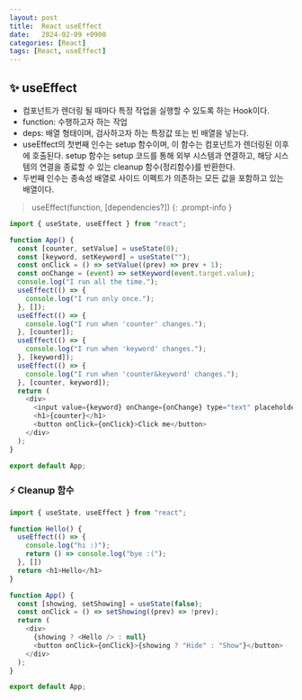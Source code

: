 ```yaml
---
layout: post
title:  React useEffect
date:   2024-02-09 +0900
categories: [React]
tags: [React, useEffect]
---
```



## ✨ useEffect

- 컴포넌트가 렌더링 될 때마다 특정 작업을 실행할 수 있도록 하는 Hook이다.
- function: 수행하고자 하는 작업
- deps: 배열 형태이며, 검사하고자 하는 특정값 또는 빈 배열을 넣는다.
- useEffect의 첫번째 인수는 setup 함수이며, 이 함수는 컴포넌트가 렌더링된 이후에 호출된다. setup 함수는 setup 코드를 통해 외부 시스템과 연결하고, 해당 시스템의 연결을 종료할 수 있는 cleanup 함수(정리함수)를 반환한다.
- 두번째 인수는 종속성 배열로 사이드 이펙트가 의존하는 모든 값을 포함하고 있는 배열이다. 

> useEffect(function, [dependencies?])
{: .prompt-info }

```javascript
import { useState, useEffect } from "react";

function App() {
  const [counter, setValue] = useState(0);
  const [keyword, setKeyword] = useState("");
  const onClick = () => setValue((prev) => prev + 1);
  const onChange = (event) => setKeyword(event.target.value);
  console.log("I run all the time.");
  useEffect(() => {
    console.log("I run only once.");
  }, []); 
  useEffect(() => {
    console.log("I run when 'counter' changes.");
  }, [counter]);
  useEffect(() => {
    console.log("I run when 'keyword' changes.");
  }, [keyword]);
  useEffect(() => {
    console.log("I run when 'counter&keyword' changes.");
  }, [counter, keyword]);
  return (
    <div>
      <input value={keyword} onChange={onChange} type="text" placeholder="Search here..." />
      <h1>{counter}</h1>
      <button onClick={onClick}>Click me</button>
    </div>
  );
}

export default App;
```

### ⚡ Cleanup 함수

```javascript
import { useState, useEffect } from "react";

function Hello() {
  useEffect(() => {
    console.log("hi :)");
    return () => console.log("bye :(");
  }, [])
  return <h1>Hello</h1>
}

function App() {
  const [showing, setShowing] = useState(false);
  const onClick = () => setShowing((prev) => !prev);
  return (
    <div>
      {showing ? <Hello /> : null}
      <button onClick={onClick}>{showing ? "Hide" : "Show"}</button>
    </div>
  );
}

export default App;
```